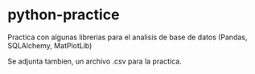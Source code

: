 # python-practice
Practica con algunas librerias para el analisis de base de datos (Pandas, SQLAlchemy, MatPlotLib)

Se adjunta tambien, un archivo .csv para la practica.
